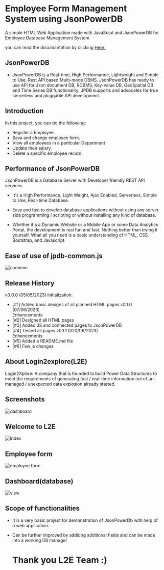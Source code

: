 # Employee Form Management System using JsonPowerDB
A simple HTML Web Application made with JavaScipt and JsonPowerDB for Employee  Database Management System.
   








you can read the documantation by clicking [Here.](https://login2explore.com/jpdb/docs.html)


## JsonPowerDB
- JsonPowerDB is a Real-time, High Performance, Lightweight and Simple to Use, Rest API based Multi-mode DBMS. JsonPowerDB has ready to use API for Json document DB, RDBMS, Key-value DB, GeoSpatial DB and Time Series DB functionality. JPDB supports and advocates for true serverless and pluggable API development.
## Introduction

In this project, you can do the following:

- Register a Employee.
- Sava and change employee form.
- View all employees in a particular Department
- Update their salary.
- Delete a specific employee record.
## Performance of JsonPowerDB
JsonPowerDB is a Database Server with Developer friendly REST API services.
-  It's a High Performance, Light Weight, Ajax Enabled, Serverless, Simple to Use, Real-time Database.

- Easy and fast to develop database applications without using any server side programming / scripting or without installing any kind of database.

- Whether it's a Dynamic Website or a Mobile App or some Data Analytics Portal, the development is real fun and fast. Nothing better than trying it yourself. What all you need is a basic understanding of HTML, CSS, Bootstrap, and Javascript.


## Ease of use of jpdb-common.js
![common](https://github.com/Pooja-gif-byte/Mini-Project-of-Employee-form-/assets/132218558/3fe885e2-acda-4f26-ae28-86932659d6ac)











## Release History 

v0.0.0 (05/05/2023)
Initialization:
- [#1] Added basic designs of all planned HTML pages
v0.1.0 (07/06/2023)    
  Enhancements:
- [#2] Designed all HTML pages
- [#3] Added JS and connected pages to JsonPowerDB
- [#4] Tested all pages
v0.1.1 (020/06/2023)  
Enhancements:
- [#5] Added a README.md file
- [#6] Few js changes








## About Login2explore(L2E)
Login2Xplore: A company that is founded to build Power Data Structures to meet the requirements of generating fast / real-time information out of un-managed / unexpected data explosion already started.








## Screenshots
![dashboard](https://github.com/Pooja-gif-byte/Mini-Project-of-Employee-form-/assets/132218558/0297b94a-8511-4e61-9d3b-53a110a059b6)

 
 ## Welcome to L2E
 ![index](https://github.com/Pooja-gif-byte/Mini-Project-of-Employee-form-/assets/132218558/eddfc14b-c77c-4ff7-9ac2-87fbc7dd71e1)


  ## Employee form
![employee form](https://github.com/Pooja-gif-byte/Mini-Project-of-Employee-form-/assets/132218558/00eaf24f-dfb2-49e5-a4ba-edf3cadc8c34)

 ## Dashboard(database)
![view](https://github.com/Pooja-gif-byte/Mini-Project-of-Employee-form-/assets/132218558/4a57e48c-655a-41f2-9d2c-a0b5ad65a89c)
  
 ## Scope of functionalities
 - It is a very basic project for demonstration of JsonPowerDb with help of a web application.
- Can be further improved by addidng additional fields and can be made into a working DB manager


  
  # Thank you L2E Team :)
  


 

